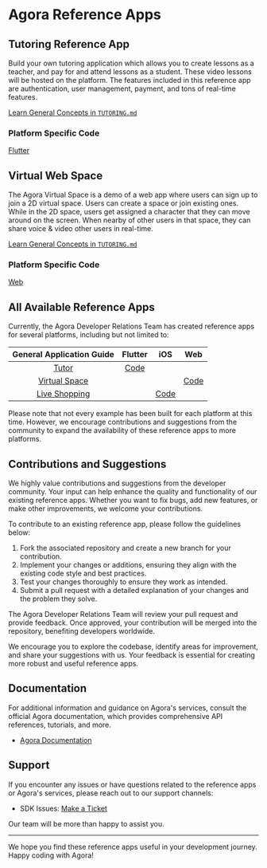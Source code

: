 # Agora Reference Apps

## Tutoring Reference App
Build your own tutoring application which allows you to create lessons as a teacher, and pay for and attend lessons as a student. These video lessons will be hosted on the platform. The features included in this reference app are authentication, user management, payment, and tons of real-time features.

[Learn General Concepts in `TUTORING.md`](https://github.com/AgoraIO-Community/reference-apps/blob/main/TUTORING.md)

### Platform Specific Code
[Flutter](https://github.com/AgoraIO-Community/tutoring-reference-app)

## Virtual Web Space
The Agora Virtual Space is a demo of a web app where users can sign up to join a 2D virtual space. Users can create a space or join existing ones. While in the 2D space, users get assigned a character that they can move around on the screen. When nearby of other users in that space, they can share voice & video other users in real-time.

[Learn General Concepts in `TUTORING.md`](https://github.com/AgoraIO-Community/reference-apps/blob/main/VIRTUALSPACE.md)

### Platform Specific Code
[Web](https://github.com/EkaanshArora/agora-virtualspace/tree/main)


## All Available Reference Apps

Currently, the Agora Developer Relations Team has created reference apps for several platforms, including but not limited to:


|                                   General Application Guide                                    |                               Flutter                               |                                    iOS                                     |                                 Web                                  |
| :--------------------------------------------------------------------------------------------: | :-----------------------------------------------------------------: | :------------------------------------------------------------------------: | :------------------------------------------------------------------: |
|       [Tutor](https://github.com/AgoraIO-Community/reference-apps/blob/main/TUTORING.md)       | [Code](https://github.com/AgoraIO-Community/tutoring-reference-app) |                                                                            |                                                                      |
| [Virtual Space](https://github.com/AgoraIO-Community/reference-apps/blob/main/VIRTUALSPACE.md) |                                                                     |                                                                            | [Code](https://github.com/EkaanshArora/agora-virtualspace/tree/main) |
|      [Live Shopping](https://github.com/AgoraIO-Community/referenceapp-liveshopping-ios)       |                                                                     | [Code](https://github.com/AgoraIO-Community/referenceapp-liveshopping-ios) |                                                                      |

Please note that not every example has been built for each platform at this time. However, we encourage contributions and suggestions from the community to expand the availability of these reference apps to more platforms.

## Contributions and Suggestions

We highly value contributions and suggestions from the developer community. Your input can help enhance the quality and functionality of our existing reference apps. Whether you want to fix bugs, add new features, or make other improvements, we welcome your contributions.

To contribute to an existing reference app, please follow the guidelines below:

1. Fork the associated repository and create a new branch for your contribution.
2. Implement your changes or additions, ensuring they align with the existing code style and best practices.
3. Test your changes thoroughly to ensure they work as intended.
4. Submit a pull request with a detailed explanation of your changes and the problem they solve.

The Agora Developer Relations Team will review your pull request and provide feedback. Once approved, your contribution will be merged into the repository, benefiting developers worldwide.

We encourage you to explore the codebase, identify areas for improvement, and share your suggestions with us. Your feedback is essential for creating more robust and useful reference apps.

## Documentation

For additional information and guidance on Agora's services, consult the official Agora documentation, which provides comprehensive API references, tutorials, and more.

- [Agora Documentation](https://docs.agora.io)

## Support

If you encounter any issues or have questions related to the reference apps or Agora's services, please reach out to our support channels:

- SDK Issues: [Make a Ticket](https://agora-ticket.agora.io)

Our team will be more than happy to assist you.

---

We hope you find these reference apps useful in your development journey. Happy coding with Agora!